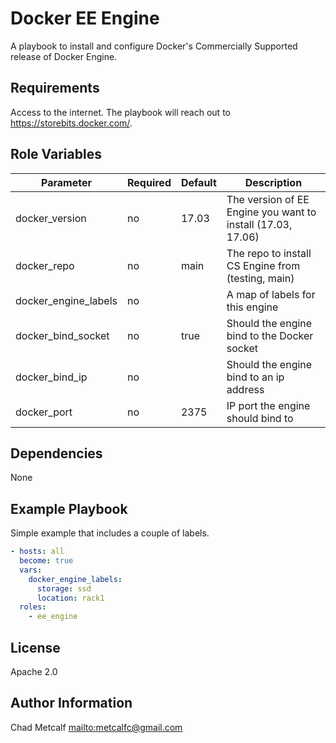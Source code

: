 Docker EE Engine
================

A playbook to install and configure Docker's Commercially Supported release of
Docker Engine.

Requirements
------------

Access to the internet. The playbook will reach out to
<https://storebits.docker.com/>.

Role Variables
--------------

| Parameter            | Required | Default  | Description                                               |
| -------------------- | -------- | -------- | --------------------------------------------------------- |
| docker_version       | no       | 17.03    | The version of EE Engine you want to install (17.03, 17.06) |
| docker_repo          | no       | main     | The repo to install CS Engine from (testing, main)        |
| docker_engine_labels | no       |          | A map of labels for this engine                           |
| docker_bind_socket   | no       | true     | Should the engine bind to the Docker socket               |
| docker_bind_ip       | no       |          | Should the engine bind to an ip address                   |
| docker_port          | no       | 2375     | IP port the engine should bind to                         |

Dependencies
------------

None

Example Playbook
----------------

Simple example that includes a couple of labels.

``` yaml
- hosts: all
  become: true
  vars:
    docker_engine_labels:
      storage: ssd
      location: rack1
  roles:
    - ee_engine
```

License
-------

Apache 2.0

Author Information
------------------

Chad Metcalf <mailto:metcalfc@gmail.com>
